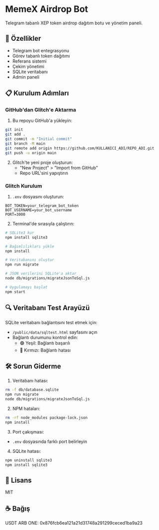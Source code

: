 # MemeX Airdrop Bot

Telegram tabanlı XEP token airdrop dağıtım botu ve yönetim paneli.

## 🚀 Özellikler

- Telegram bot entegrasyonu
- Görev tabanlı token dağıtımı  
- Referans sistemi
- Çekim yönetimi
- SQLite veritabanı
- Admin paneli

## 📋 Kurulum Adımları

### GitHub'dan Glitch'e Aktarma

1. Bu repoyu GitHub'a yükleyin:
```bash
git init
git add .
git commit -m "Initial commit"
git branch -M main
git remote add origin https://github.com/KULLANICI_ADI/REPO_ADI.git
git push -u origin main
```

2. Glitch'te yeni proje oluşturun:
   - "New Project" > "Import from GitHub"
   - Repo URL'sini yapıştırın

### Glitch Kurulum

1. `.env` dosyasını oluşturun:
```env
BOT_TOKEN=your_telegram_bot_token
BOT_USERNAME=your_bot_username 
PORT=3000
```

2. Terminal'de sırasıyla çalıştırın:

```bash
# SQLite3 kur
npm install sqlite3

# Bağımlılıkları yükle
npm install

# Veritabanını oluştur
npm run migrate

# JSON verilerini SQLite'a aktar
node db/migrations/migrateJsonToSql.js

# Uygulamayı başlat
npm start
```

## 🔍 Veritabanı Test Arayüzü

SQLite veritabanı bağlantısını test etmek için:
- `/public/data/sqltest.html` sayfasını açın
- Bağlantı durumunu kontrol edin:
  - 🟢 Yeşil: Bağlantı başarılı
  - 🔴 Kırmızı: Bağlantı hatası

## 🛠️ Sorun Giderme

1. Veritabanı hatası:
```bash
rm -f db/database.sqlite
npm run migrate
node db/migrations/migrateJsonToSql.js
```

2. NPM hataları:
```bash
rm -rf node_modules package-lock.json
npm install
```

3. Port çakışması:
- `.env` dosyasında farklı port belirleyin

4. SQLite hatası:
```bash
npm uninstall sqlite3
npm install sqlite3
```

## 📝 Lisans

MIT

## ☕ Bağış

USDT ARB ONE: 0x876fcb6ea121a21d31748a291299ceced1ba9a23